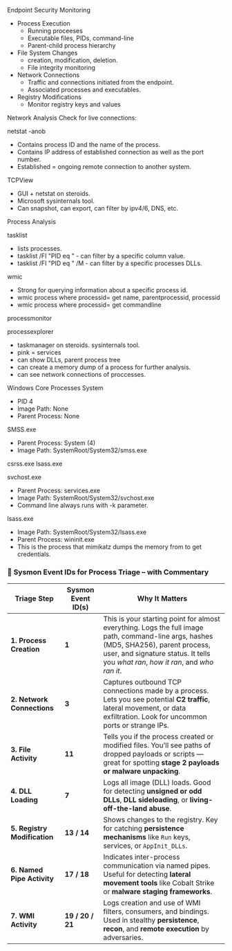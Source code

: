 Endpoint Security Monitoring
- Process Execution
	- Running proceeses
	- Executable files, PIDs, command-line
	- Parent-child process hierarchy
- File System Changes
	- creation, modification, deletion.
	- File integrity monitoring
- Network Connections
	- Traffic and connections initiated from the endpoint.
	- Associated processes and executables.
- Registry Modifications
	- Monitor registry keys and values



Network Analysis
Check for live connections:

netstat -anob
- Contains process ID and the name of the process.
- Contains IP address of established connection as well as the port number.
- Established = ongoing remote connection to another system.

TCPView
- GUI + netstat on steroids.
- Microsoft sysinternals tool.
- Can snapshot, can export, can filter by ipv4/6, DNS, etc.


Process Analysis

tasklist
- lists processes.
- tasklist /FI "PID eq <PID/>" - can filter by a specific column value.
- tasklist /FI "PID eq <PID/>" /M - can filter by a specific processes DLLs.

wmic
- Strong for querying information about a specific process id.
- wmic process where processid=<PID/> get name, parentprocessid, processid
- wmic process where processid=<PID/> get commandline

processmonitor

processexplorer
- taskmanager on steroids. sysinternals tool.
- pink = services
- can show DLLs, parent process tree
- can create a memory dump of a process for further analysis.
- can see network connections of proccesses.

Windows Core Processes
System
- PID 4
- Image Path: None
- Parent Process: None

SMSS.exe
- Parent Process: System (4)
- Image Path: SystemRoot/System32/smss.exe

csrss.exe
lsass.exe

svchost.exe
- Parent Process: services.exe
- Image Path: SystemRoot/System32/svchost.exe
- Command line always runs with -k parameter.

lsass.exe
- Image Path: SystemRoot/System32/lsass.exe
- Parent Process: wininit.exe
- This is the process that mimikatz dumps the memory from to get credentials.


### 🧩 **Sysmon Event IDs for Process Triage – with Commentary**

|Triage Step|Sysmon Event ID(s)|Why It Matters|
|---|---|---|
|**1. Process Creation**|**1**|This is your starting point for almost everything. Logs the full image path, command-line args, hashes (MD5, SHA256), parent process, user, and signature status. It tells you _what ran_, _how it ran_, and _who ran it_.|
|**2. Network Connections**|**3**|Captures outbound TCP connections made by a process. Lets you see potential **C2 traffic**, lateral movement, or data exfiltration. Look for uncommon ports or strange IPs.|
|**3. File Activity**|**11**|Tells you if the process created or modified files. You’ll see paths of dropped payloads or scripts — great for spotting **stage 2 payloads or malware unpacking**.|
|**4. DLL Loading**|**7**|Logs all image (DLL) loads. Good for detecting **unsigned or odd DLLs**, **DLL sideloading**, or **living-off-the-land abuse**.|
|**5. Registry Modification**|**13 / 14**|Shows changes to the registry. Key for catching **persistence mechanisms** like `Run` keys, services, or `AppInit_DLLs`.|
|**6. Named Pipe Activity**|**17 / 18**|Indicates inter-process communication via named pipes. Useful for detecting **lateral movement tools** like Cobalt Strike or **malware staging frameworks**.|
|**7. WMI Activity**|**19 / 20 / 21**|Logs creation and use of WMI filters, consumers, and bindings. Used in stealthy **persistence**, **recon**, and **remote execution** by adversaries.|